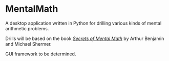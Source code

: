 # MentalMath

A desktop application written in Python for drilling various kinds of mental arithmetic problems.

Drills will be based on the book <a href="https://www.amazon.com/Secrets-Mental-Math-Mathemagicians-Calculation/dp/0307338401"><i>Secrets of Mental Math</i></a> by Arthur Benjamin and Michael Shermer.

GUI framework to be determined.
